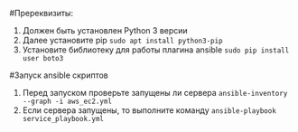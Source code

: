 #Пререквизиты:
1. Должен быть установлен Python 3 версии
2. Далее установите pip `sudo apt install python3-pip`
3. Установите библиотеку для работы плагина ansible `sudo pip install user boto3`

#Запуск ansible скриптов
1. Перед запуском проверьте запущены ли сервера `ansible-inventory --graph -i aws_ec2.yml`
2. Если сервера запущены, то выполните команду `ansible-playbook service_playbook.yml`